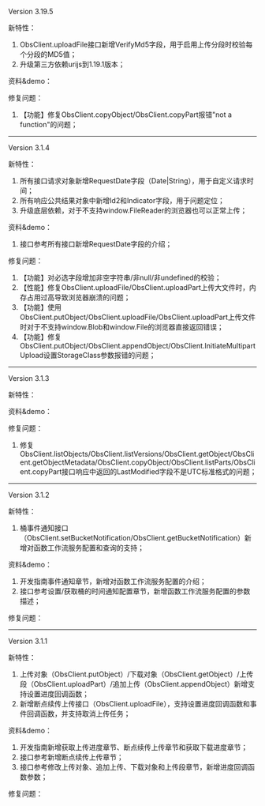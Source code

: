 ﻿
Version 3.19.5

新特性：
1. ObsClient.uploadFile接口新增VerifyMd5字段，用于启用上传分段时校验每个分段的MD5值；
2. 升级第三方依赖urijs到1.19.1版本；

资料&demo：

修复问题：
1. 【功能】修复ObsClient.copyObject/ObsClient.copyPart报错"not a function"的问题；

-----------------------------------------------------------------------------------

Version 3.1.4

新特性：
1. 所有接口请求对象新增RequestDate字段（Date|String），用于自定义请求时间；
2. 所有响应公共结果对象中新增Id2和Indicator字段，用于问题定位；
3. 升级底层依赖，对于不支持window.FileReader的浏览器也可以正常上传；

资料&demo：
1. 接口参考所有接口新增RequestDate字段的介绍；

修复问题：

1. 【功能】对必选字段增加非空字符串/非null/非undefined的校验；
2. 【性能】修复ObsClient.uploadFile/ObsClient.uploadPart上传大文件时，内存占用过高导致浏览器崩溃的问题；
3. 【功能】使用ObsClient.putObject/ObsClient.uploadFile/ObsClient.uploadPart上传文件时对于不支持window.Blob和window.File的浏览器直接返回错误；
4. 【功能】修复ObsClient.putObject/ObsClient.appendObject/ObsClient.InitiateMultipartUpload设置StorageClass参数报错的问题；

-----------------------------------------------------------------------------------

Version 3.1.3

新特性：

资料&demo：

修复问题：
1. 修复ObsClient.listObjects/ObsClient.listVersions/ObsClient.getObject/ObsClient.getObjectMetadata/ObsClient.copyObject/ObsClient.listParts/ObsClient.copyPart接口响应中返回的LastModified字段不是UTC标准格式的问题；

-----------------------------------------------------------------------------------

Version 3.1.2

新特性：
1. 桶事件通知接口（ObsClient.setBucketNotification/ObsClient.getBucketNotification）新增对函数工作流服务配置和查询的支持；

资料&demo：
1. 开发指南事件通知章节，新增对函数工作流服务配置的介绍；
2. 接口参考设置/获取桶的时间通知配置章节，新增函数工作流服务配置的参数描述；

修复问题：

--------------------------------------------------------------

Version 3.1.1

新特性：
1. 上传对象（ObsClient.putObject）/下载对象（ObsClient.getObject）/上传段（ObsClient.uploadPart）/追加上传（ObsClient.appendObject）新增支持设置进度回调函数；
2. 新增断点续传上传接口（ObsClient.uploadFile），支持设置进度回调函数和事件回调函数，并支持取消上传任务；
	
资料&demo：
1. 开发指南新增获取上传进度章节、断点续传上传章节和获取下载进度章节；
2. 接口参考新增断点续传上传章节；
3. 接口参考修改上传对象、追加上传、下载对象和上传段章节，新增进度回调函数参数；

修复问题：
